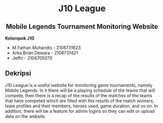 <div align="center">
  <h1 align="center">J10 League</h1>
  <h2 align="center">Mobile Legends Tournament Monitoring Website</h1>
</div>

**Kelompok J10**
+ M Fathan Muhandis - 2106731623
+ Arka Brian Dewara - 2106731421
+ Jeffri - 2106705070

## Dekripsi
J10 League is a useful website for monitoring game tournaments, namely Mobile Legends. In it there will be a playing schedule of the teams that will compete, then there is a recap of the results of the matches of the teams that have competed which are filled with the results of the match winners, team profiles and their members, heroes used, game duration, and so on. In addition, there will be a feature for admin logins so they can edit or upload data on the website.
